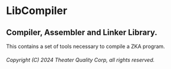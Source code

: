 # LibCompiler

## Compiler, Assembler and Linker Library.

This contains a set of tools necessary to compile a ZKA program.

###### Copyright (C) 2024 Theater Quality Corp, all rights reserved.
